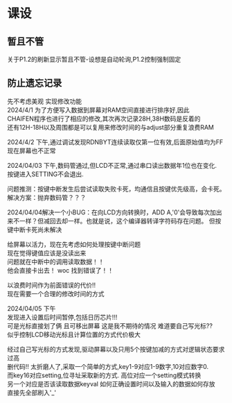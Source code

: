 # 课设
## 暂且不管
 关于P1.2的刷新显示暂且不管-设想是自动轮询,P1.2控制强制固定  

## 防止遗忘记录  
先不考虑美观  实现修改功能  
2024/4/1 为了方便写入数据到屏幕对RAM空间直接进行排序好,因此  
CHAIFEN程序也进行了相应的修改,其次再次记录28H,38H数码是反着的  
还有12H-18H以及周围都是可以复用来修改时间的与adjust部分重复浪费RAM

2024/4/2 下午,通过调试发现RDNBYT连续读取仅第一位有效,后面原始值均为FF  
现在屏幕也不正常  

2024/04/03 下午,数码管通过,但LCD不正常,通过串口读出数据年1位也在变化.  
按键进入SETTING不会退出.  

问题推测：按键中断发生后尝试读取失败卡死，均通信且按键优先级高，会卡死。  
解决方案：抛弃数码管？？？

2024/04/04解决一个小BUG：在向LCD方向转换时，ADD A,'0'会导致每次加出来不一样？但减回去却一样。也就是说，这个编译器转译字符码存在问题。 但按键中断卡死尚未解决  

给屏幕以活力，现在先考虑如何处理按键中断问题  
现在觉得键值应该是没读出来  
问题就在中断中的调用读取数据！！  
他会直接卡出去！
woc 找到错误了！！

以浪费时间作为前面错误的代价!!  
现在需要一个合理的修改时间的方式  

2024/04/05 下午  
发现进入设置后时间暂停,包括日历芯片!!!  
可是光标直接划了俩  且可移出屏幕  这是我不期待的情况  难道要自己写光标??  
似乎控制LCD移动光标且计算位置的方式代价极大  

经过自己写光标的方式发现,驱动屏幕以及只用5个按键加减的方式对逻辑状态要求过高  
删代码!!  太折磨人了,采取一个简单的方式,key1-9对应1-9数字,10对应数字0.  
而key16对应setting,位寻址采取新的方式.  高位对应一个setting模式转换  
另一个对应是否该读取数据keyval  如何正确设置时间以及输入的数据如何存放  
直接先全部刷入'_'  